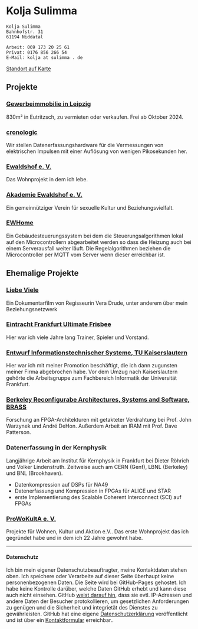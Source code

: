 # Kolja Sulimma

```
Kolja Sulimma
Bahnhofstr. 31
61194 Niddatal

Arbeit: 069 173 20 25 61
Privat: 0176 856 266 54
E-Mail: kolja at sulimma . de 
```
[Standort auf Karte](https://goo.gl/maps/7rdzXukSJka1XxhJ9)

## Projekte
### [Gewerbeimmobilie in Leipzig](https://www.immobilienscout24.de/expose/148019658)
830m² in Eutritzsch, zu vermieten oder verkaufen. Frei ab Oktober 2024.

### [cronologic](https://www.cronologic.de)
Wir stellen Datenerfassungshardware für die Vermessungen von elektrischen Impulsen mit einer Auflösung von wenigen Pikosekunden her.  

### [Ewaldshof e. V.](https://www.ewaldshof.de/)
Das Wohnprojekt in dem ich lebe.

### [Akademie Ewaldshof e. V.](https://www.ewaldshof.de/)
Ein gemeinnütziger Verein für sexuelle Kultur und Beziehungsvielfalt.

### [EWHome](https://github.com/ewaldshof/ewhome)
Ein Gebäudesteuerungssystem bei dem die Steuerungsalgorithmen lokal auf den Microcontrollern abgearbeitet werden so dass die Heizung auch bei einem Serverausfall weiter läuft.
Die Regelalgorithmen beziehen die Microcontroller per MQTT vom Server wenn dieser erreichbar ist.


## Ehemalige Projekte
### [Liebe Viele](https://www.maverickfilm.de/liebeviele)
Ein Dokumentarfilm von Regisseurin Vera Drude, unter anderem über mein Beziehungsnetzwerk 

### [Eintracht Frankfurt Ultimate Frisbee](https://ultimate-frisbee.eintracht.de/)
Hier war ich viele Jahre lang Trainer, Spieler und Vorstand.

### [Entwurf Informationstechnischer Systeme, TU Kaiserslautern](https://www.eit.uni-kl.de/eis/people/kunz/)
Hier war ich mit meiner Promotion beschäftigt, die ich dann zugunsten meiner Firma abgebrochen habe.
Vor dem Umzug nach Kaiserslautern gehörte die Arbeitsgruppe zum Fachbereich Informatik der Universität Frankfurt.

### [Berkeley Reconfigurabe Architectures, Systems and Software, BRASS](http://brass.cs.berkeley.edu/)
Forschung an FPGA-Architekturen mit getakteter Verdrahtung bei Prof. John Warzynek und André DeHon. Außerdem Arbeit an IRAM mit Prof. Dave Patterson.

### Datenerfassung in der Kernphysik 
Langjährige Arbeit am Institut für Kernphysik in Frankfurt bei Dieter Röhrich und Volker Lindenstruth. Zeitweise auch am CERN (Genf), LBNL (Berkeley) und BNL (Brookhaven). 
* Datenkompression auf DSPs für NA49
* Datenerfassung und Kompression in FPGAs für ALICE und STAR
* erste Implementierung des Scalable Coherent Interconnect (SCI) auf FPGAs

### [ProWoKultA e. V.](http://www.daheimamberg.org/kulta.html)
Projekte für Wohnen, Kultur und Aktion e.V.. Das erste Wohnprojekt das ich gegründet habe und in dem ich 22 Jahre gewohnt habe.


------

#### Datenschutz

Ich bin mein eigener Datenschutzbeauftragter, meine Kontaktdaten stehen oben. Ich speichere oder Verarbeite auf dieser Seite überhaupt keine personenbezogenen Daten.
Die Seite wird bei GitHub-Pages gehostet. Ich habe keine Kontrolle darüber, welche Daten GitHub erhebt und kann diese auch nicht einsehen.
GitHub [weist darauf hin](https://docs.github.com/en/github/site-policy/github-privacy-statement#additional-services), dass sie evtl. IP-Adressen und andere Daten der Besucher protokollieren, um gesetzlichen Anforderungen zu genügen und die Sicherheit und integrietät des Dienstes zu gewährleisten.
GitHub hat eine eigene [Datenschutzerklärung](https://docs.github.com/en/github/site-policy/github-privacy-statement) veröffentlicht und ist über ein [Kontaktformular](https://support.github.com/contact/privacy) erreichbar..

